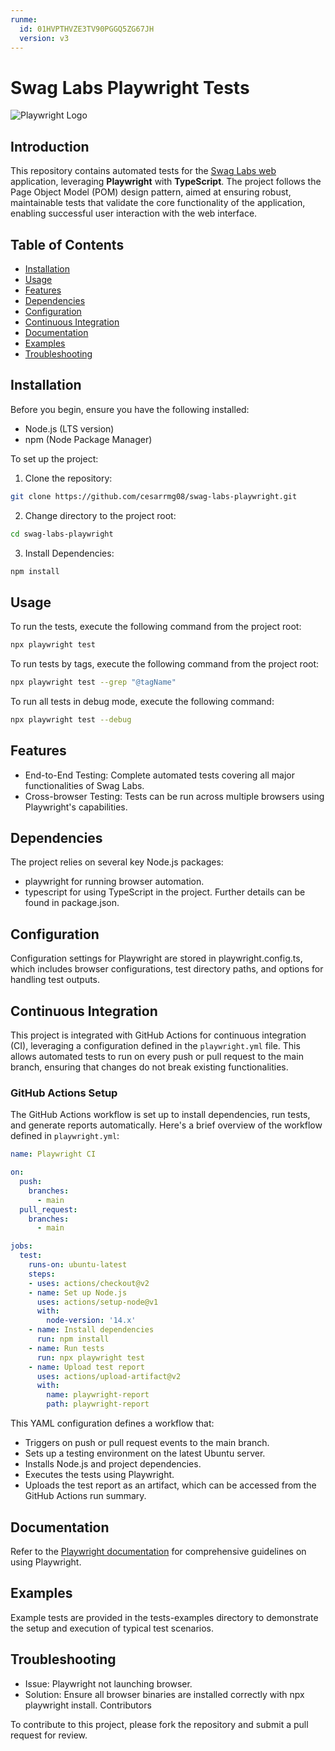 ```yaml
---
runme:
  id: 01HVPTHVZE3TV90PGGQ5ZG67JH
  version: v3
---
```


# Swag Labs Playwright Tests

![Playwright Logo](https://playwright.dev/img/playwright-logo.svg)

## Introduction

This repository contains automated tests for the [Swag Labs web](https://www.saucedemo.com/) application, leveraging **Playwright** with **TypeScript**. The project follows the Page Object Model (POM) design pattern, aimed at ensuring robust, maintainable tests that validate the core functionality of the application, enabling successful user interaction with the web interface.

## Table of Contents

- [Installation](#installation)
- [Usage](#usage)
- [Features](#features)
- [Dependencies](#dependencies)
- [Configuration](#configuration)
- [Continuous Integration](#continuous-integration)
- [Documentation](#documentation)
- [Examples](#examples)
- [Troubleshooting](#troubleshooting)

## Installation

Before you begin, ensure you have the following installed:

- Node.js (LTS version)
- npm (Node Package Manager)

To set up the project:

1. Clone the repository:
```bash {"id":"01HVPSSVWAYS3TWF0KAGPQKFX2"}
git clone https://github.com/cesarrmg08/swag-labs-playwright.git
```
2. Change directory to the project root:
```bash
cd swag-labs-playwright
```
3. Install Dependencies:
```bash
npm install
```


## Usage

To run the tests, execute the following command from the project root:

```bash {"id":"01HVPSSVWAYS3TWF0KAJDFDN28"}
npx playwright test
```

To run tests by tags, execute the following command from the project root:

```bash {"id":"01HVPTX4AA6EW7F90YXZ2N8G4Y"}
npx playwright test --grep "@tagName"
```

To run all tests in debug mode, execute the following command:

```bash {"id":"01HVPTX4AA6EW7F90YXZ2N8G4Y"}
npx playwright test --debug
```

## Features

- End-to-End Testing: Complete automated tests covering all major functionalities of Swag Labs.
- Cross-browser Testing: Tests can be run across multiple browsers using Playwright's capabilities.

## Dependencies

The project relies on several key Node.js packages:

- playwright for running browser automation.
- typescript for using TypeScript in the project.
   Further details can be found in package.json.

## Configuration

Configuration settings for Playwright are stored in playwright.config.ts, which includes browser configurations, test directory paths, and options for handling test outputs.

## Continuous Integration

This project is integrated with GitHub Actions for continuous integration (CI), leveraging a configuration defined in the `playwright.yml` file. This allows automated tests to run on every push or pull request to the main branch, ensuring that changes do not break existing functionalities.

### GitHub Actions Setup

The GitHub Actions workflow is set up to install dependencies, run tests, and generate reports automatically. Here's a brief overview of the workflow defined in `playwright.yml`:

```yaml {"id":"01HVPTC17MQB4WYQX2AWQAFK2N"}
name: Playwright CI

on:
  push:
    branches:
      - main
  pull_request:
    branches:
      - main

jobs:
  test:
    runs-on: ubuntu-latest
    steps:
    - uses: actions/checkout@v2
    - name: Set up Node.js
      uses: actions/setup-node@v1
      with:
        node-version: '14.x'
    - name: Install dependencies
      run: npm install
    - name: Run tests
      run: npx playwright test
    - name: Upload test report
      uses: actions/upload-artifact@v2
      with:
        name: playwright-report
        path: playwright-report
```

This YAML configuration defines a workflow that:

- Triggers on push or pull request events to the main branch.
- Sets up a testing environment on the latest Ubuntu server.
- Installs Node.js and project dependencies.
- Executes the tests using Playwright.
- Uploads the test report as an artifact, which can be accessed from the GitHub Actions run summary.

## Documentation

Refer to the [Playwright documentation](https://playwright.dev/) for comprehensive guidelines on using Playwright.

## Examples

Example tests are provided in the tests-examples directory to demonstrate the setup and execution of typical test scenarios.

## Troubleshooting

- Issue: Playwright not launching browser.
- Solution: Ensure all browser binaries are installed correctly with npx playwright install.
   Contributors

To contribute to this project, please fork the repository and submit a pull request for review.